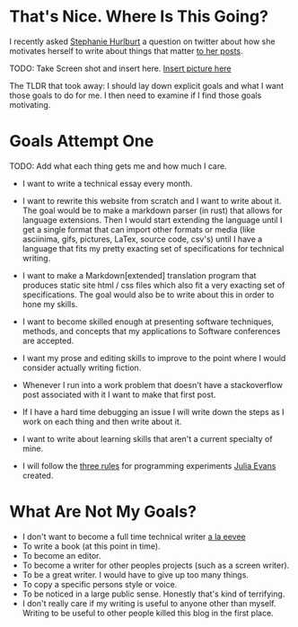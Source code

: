 # That's Nice. Where Is This Going?

I recently asked [Stephanie Hurlburt](https://twitter.com/sehurlburt) a
question on twitter about how she motivates herself to write about things that
matter [to her posts](https://twitter.com/ALordThorsen/status/942854549420752897).


TODO: Take Screen shot and insert here.
[Insert picture here](<fill_in_here>)


The TLDR that took away:
I should lay down explicit goals and what I want those goals to do for me. I
then need to examine if I find those goals motivating.

# Goals Attempt One
TODO: Add what each thing gets me and how much I care.

* I want to write a technical essay every month.

* I want to rewrite this website from scratch and I want to write about it.
The goal would be to make a markdown parser (in rust) that allows for language
extensions. Then I would start extending the language until I get a single
format that can import other formats or media (like asciinima, gifs, pictures,
LaTex, source code, csv's) until I have a language that fits my pretty exacting
set of specifications for technical writing.

* I want to make a Markdown[extended] translation program that produces static
site html / css files which also fit a very exacting set of specifications. The
goal would also be to write about this in order to hone my skills.

* I want to become skilled enough at presenting software techniques, methods,
and concepts that my applications to Software conferences are accepted.

* I want my prose and editing skills to improve to the point where I would
consider actually writing fiction.

* Whenever I run into a work problem that doesn't have a stackoverflow post
associated with it I want to make that first post.

* If I have a hard time debugging an issue I will write down the steps as I
work on each thing and then write about it.

* I want to write about learning skills that aren't a current specialty of mine.

* I will follow the
[three rules](https://jvns.ca/blog/2017/01/04/rules-of-programming-experiments/)
for programming experiments [Julia Evans](https://twitter.com/b0rk) created.

# What Are Not My Goals?
* I don't want to become a full time technical writer [a la eevee](https://www.patreon.com/eevee)
* To write a book (at this point in time).
* To become an editor.
* To become a writer for other peoples projects (such as a screen writer).
* To be a great writer. I would have to give up too many things.
* To copy a specific persons style or voice.
* To be noticed in a large public sense. Honestly that's kind of terrifying.
* I don't really care if my writing is useful to anyone other than myself.
Writing to be useful to other people killed this blog in the first place.
